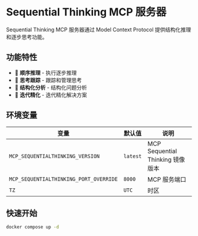 # Sequential Thinking MCP 服务器

Sequential Thinking MCP 服务器通过 Model Context Protocol 提供结构化推理和逐步思考功能。

## 功能特性

- 🧠 **顺序推理** - 执行逐步推理
- 💭 **思考跟踪** - 跟踪和管理思考
- 📝 **结构化分析** - 结构化问题分析
- 🔄 **迭代精化** - 迭代精化解决方案

## 环境变量

| 变量                                   | 默认值   | 说明                             |
| -------------------------------------- | -------- | -------------------------------- |
| `MCP_SEQUENTIALTHINKING_VERSION`       | `latest` | MCP Sequential Thinking 镜像版本 |
| `MCP_SEQUENTIALTHINKING_PORT_OVERRIDE` | `8000`   | MCP 服务端口                     |
| `TZ`                                   | `UTC`    | 时区                             |

## 快速开始

```bash
docker compose up -d
```
